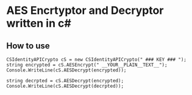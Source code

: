 # AES Encrtyptor and Decryptor written in c#

## How to use
```
CSIdentityAPICrypto cS = new CSIdentityAPICrypto(" ### KEY ### ");
string encrypted = cS.AESEncrypt(" __YOUR__PLAIN__TEXT__");
Console.WriteLine(cS.AESDecrypt(encrypted));

string decrpted = cS.AESDecrypt(encrypted);
Console.WriteLine(cS.AESDecrypt(decrpted));
```
